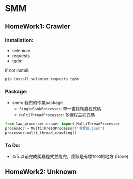 # SMM
## HomeWork1: Crawler
### Installation:
- selenium
- requests
- tqdm

if not install:
```bash
pip install selenium requests tqdm
```
### Package:
- smm: 我們的作業package
    - `SingleBookProcessor`: 單一書籍爬蟲程式碼
    - `MultiThreadProcessor`: 多線程主程式碼
```python
from law_processer.crawer import MultiThreadProcessor
processor = MultiThreadProcessor("明實錄.json")
processor.multi_thread_crawling()
```
### To Do:
- 4/5 以前完成爬蟲程式並跑完，應該是有標`TODO`的地方 (Done)
## HomeWork2: Unknown
